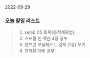 2022-09-29
### 오늘 할일 리스트


> 1. selab CS 토픽(동적계획법)
> 2. 스프링 인 액션 4장 공부
> 3. 인프런 코딩테스트 강의 (1강) 보기
> 4. 인터뷰 대비 공부 
<br/>
